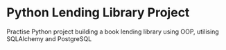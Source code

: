 # Python Lending Library Project
Practise Python project building a book lending library using OOP, utilising SQLAlchemy and PostgreSQL
